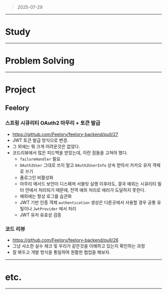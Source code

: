> 2025-07-29
> 

---

# Study

---

# Problem Solving

---

# Project

## Feelory

### 스프링 시큐리티 OAuth2 마무리 + 토큰 발급

- https://github.com/Feelory/feelory-backend/pull/27
- JWT 토큰 발급 방식으로 변경.
- 그 외에는 뭐 크게 어려운것은 없었다.
- 코드리뷰에서 많은 피드백을 받았는데, 이런 점들을 고쳐야 했다.
    - `failureHandler` 필요
    - `OAuth2User` 그대로 쓰지 말고 `OAuth2UserInfo` 상속 받아서 카카오 유저 객체로 쓰기
    - 폼로그인 비활성화
    - 아무리 메서드 보안이 디스패쳐 서블릿 실행 이후라도, 결국 예외는 시큐리티 필터 안에서 처리되기 때문에, 전역 예외 처리로 에러가 도달하지 못한다.
    - 예외에는 항상 로그를 습관화
    - JWT 기반 인증 객체 `authentication` 생성은 다른곳에서 사용할 경우 공통 유틸이나 `JwtProvider` 에서 처리
    - JWT 유저 유효성 검증

### 코드 리뷰

- https://github.com/Feelory/feelory-backend/pull/26
- 그냥 사소한 실수 체크 및 우리가 같은것을 이해하고 있는지 확인하는 과정
- 잘 봐두고 개발 방식을 통일하여 원활한 협업을 해보자.

---

# etc.

---
